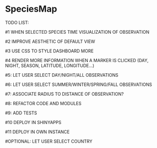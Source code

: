 # SpeciesMap

TODO LIST:

#1 WHEN SELECTED SPECIES TIME VISUALIZATION OF OBSERVATION

#2 IMPROVE AESTHETIC OF DEFAULT VIEW

#3 USE CSS TO STYLE DASHBOARD MORE

#4 RENDER MORE INFORMATION WHEN A MARKER IS CLICKED (DAY, NIGHT, SEASON, LATITUDE, LONGITUDE...)

#5: LET USER SELECT DAY/NIGHT/ALL OBSERVATIONS

#6: LET USER SELECT SUMMER/WINTER/SPRING/FALL OBSERVATIONS

#7: ASSOCIATE RADIUS TO DISTANCE OF OBSERVATION?

#8: REFACTOR CODE AND MODULES

#9: ADD TESTS

#10 DEPLOY IN SHINYAPPS

#11 DEPLOY IN OWN INSTANCE


#OPTIONAL: LET USER SELECT COUNTRY

